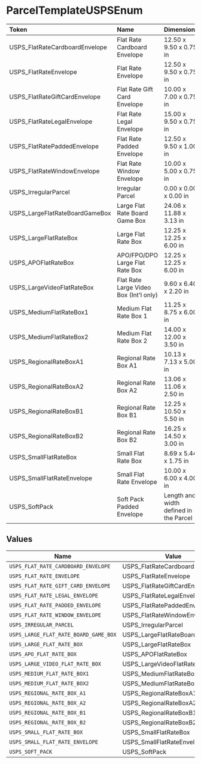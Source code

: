 # ParcelTemplateUSPSEnum

|Token | Name | Dimensions|
|:---|:---|:---|
| USPS_FlatRateCardboardEnvelope | Flat Rate Cardboard Envelope |  12.50 x 9.50 x 0.75 in |
| USPS_FlatRateEnvelope | Flat Rate Envelope |  12.50 x 9.50 x 0.75 in |
| USPS_FlatRateGiftCardEnvelope | Flat Rate Gift Card Envelope |  10.00 x 7.00 x 0.75 in |
| USPS_FlatRateLegalEnvelope | Flat Rate Legal Envelope |  15.00 x 9.50 x 0.75 in |
| USPS_FlatRatePaddedEnvelope | Flat Rate Padded Envelope |  12.50 x 9.50 x 1.00 in |
| USPS_FlatRateWindowEnvelope | Flat Rate Window Envelope |  10.00 x 5.00 x 0.75 in |
| USPS_IrregularParcel | Irregular Parcel |  0.00 x 0.00 x 0.00 in |
| USPS_LargeFlatRateBoardGameBox | Large Flat Rate Board Game Box |  24.06 x 11.88 x 3.13 in |
| USPS_LargeFlatRateBox | Large Flat Rate Box |  12.25 x 12.25 x 6.00 in |
| USPS_APOFlatRateBox | APO/FPO/DPO Large Flat Rate Box |  12.25 x 12.25 x 6.00 in |
| USPS_LargeVideoFlatRateBox | Flat Rate Large Video Box (Int&#39;l only) |  9.60 x 6.40 x 2.20 in |
| USPS_MediumFlatRateBox1 | Medium Flat Rate Box 1 |  11.25 x 8.75 x 6.00 in |
| USPS_MediumFlatRateBox2 | Medium Flat Rate Box 2 |  14.00 x 12.00 x 3.50 in |
| USPS_RegionalRateBoxA1 | Regional Rate Box A1 |  10.13 x 7.13 x 5.00 in |
| USPS_RegionalRateBoxA2 | Regional Rate Box A2 |  13.06 x 11.06 x 2.50 in |
| USPS_RegionalRateBoxB1 | Regional Rate Box B1 |  12.25 x 10.50 x 5.50 in |
| USPS_RegionalRateBoxB2 | Regional Rate Box B2 |  16.25 x 14.50 x 3.00 in |
| USPS_SmallFlatRateBox | Small Flat Rate Box |  8.69 x 5.44 x 1.75 in |
| USPS_SmallFlatRateEnvelope | Small Flat Rate Envelope |  10.00 x 6.00 x 4.00 in |
| USPS_SoftPack | Soft Pack Padded Envelope |  Length and width defined in the Parcel|



## Values

| Name                                  | Value                                 |
| ------------------------------------- | ------------------------------------- |
| `USPS_FLAT_RATE_CARDBOARD_ENVELOPE`   | USPS_FlatRateCardboardEnvelope        |
| `USPS_FLAT_RATE_ENVELOPE`             | USPS_FlatRateEnvelope                 |
| `USPS_FLAT_RATE_GIFT_CARD_ENVELOPE`   | USPS_FlatRateGiftCardEnvelope         |
| `USPS_FLAT_RATE_LEGAL_ENVELOPE`       | USPS_FlatRateLegalEnvelope            |
| `USPS_FLAT_RATE_PADDED_ENVELOPE`      | USPS_FlatRatePaddedEnvelope           |
| `USPS_FLAT_RATE_WINDOW_ENVELOPE`      | USPS_FlatRateWindowEnvelope           |
| `USPS_IRREGULAR_PARCEL`               | USPS_IrregularParcel                  |
| `USPS_LARGE_FLAT_RATE_BOARD_GAME_BOX` | USPS_LargeFlatRateBoardGameBox        |
| `USPS_LARGE_FLAT_RATE_BOX`            | USPS_LargeFlatRateBox                 |
| `USPS_APO_FLAT_RATE_BOX`              | USPS_APOFlatRateBox                   |
| `USPS_LARGE_VIDEO_FLAT_RATE_BOX`      | USPS_LargeVideoFlatRateBox            |
| `USPS_MEDIUM_FLAT_RATE_BOX1`          | USPS_MediumFlatRateBox1               |
| `USPS_MEDIUM_FLAT_RATE_BOX2`          | USPS_MediumFlatRateBox2               |
| `USPS_REGIONAL_RATE_BOX_A1`           | USPS_RegionalRateBoxA1                |
| `USPS_REGIONAL_RATE_BOX_A2`           | USPS_RegionalRateBoxA2                |
| `USPS_REGIONAL_RATE_BOX_B1`           | USPS_RegionalRateBoxB1                |
| `USPS_REGIONAL_RATE_BOX_B2`           | USPS_RegionalRateBoxB2                |
| `USPS_SMALL_FLAT_RATE_BOX`            | USPS_SmallFlatRateBox                 |
| `USPS_SMALL_FLAT_RATE_ENVELOPE`       | USPS_SmallFlatRateEnvelope            |
| `USPS_SOFT_PACK`                      | USPS_SoftPack                         |